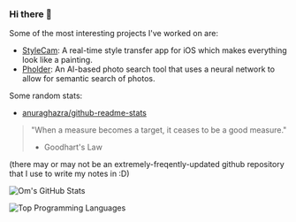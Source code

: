 ### Hi there 👋

<!--...-->

Some of the most interesting projects I've worked on are:
- [StyleCam](https://github.com/omduggineni/StyleCam): A real-time style transfer app for iOS which makes everything look like a painting.
- [Pholder](https://devpost.com/software/pholder): An AI-based photo search tool that uses a neural network to allow for semantic search of photos.

Some random stats:

- [anuraghazra/github-readme-stats](https://github.com/anuraghazra/github-readme-stats/)

> "When a measure becomes a target, it ceases to be a good measure."
> - Goodhart's Law

(there may or may not be an extremely-freqently-updated github repository that I use to write my notes in :D)

![Om's GitHub Stats](https://github-readme-stats.vercel.app/api?username=omduggineni&show_icons=true&layout=compact&theme=dark&count_private=true)

![Top Programming Languages](https://github-readme-stats.vercel.app/api/top-langs/?username=omduggineni&layout=compact&theme=dark)

<!--
**omduggineni/omduggineni** is a ✨ _special_ ✨ repository because its `README.md` (this file) appears on your GitHub profile.

Here are some ideas to get you started:

- 🔭 I’m currently working on ...
- 🌱 I’m currently learning ...
- 👯 I’m looking to collaborate on ...
- 🤔 I’m looking for help with ...
- 💬 Ask me about ...
- 📫 How to reach me: ...
- 😄 Pronouns: ...
- ⚡ Fun fact: ...
-->
